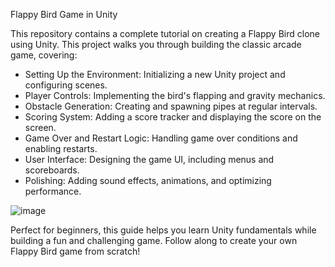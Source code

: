 Flappy Bird Game in Unity

This repository contains a complete tutorial on creating a Flappy Bird clone using Unity. This project walks you through building the classic arcade game, covering:

* Setting Up the Environment: Initializing a new Unity project and configuring scenes.
* Player Controls: Implementing the bird's flapping and gravity mechanics.
* Obstacle Generation: Creating and spawning pipes at regular intervals.
* Scoring System: Adding a score tracker and displaying the score on the screen.
* Game Over and Restart Logic: Handling game over conditions and enabling restarts.
* User Interface: Designing the game UI, including menus and scoreboards.
* Polishing: Adding sound effects, animations, and optimizing performance.
  
![image](https://github.com/AharonMaor/Flappy-Bird-Game/assets/97598958/796c3de6-cc29-4334-972a-fbac135b3952)

Perfect for beginners, this guide helps you learn Unity fundamentals while building a fun and challenging game. Follow along to create your own Flappy Bird game from scratch!
